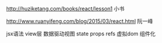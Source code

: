 http://huziketang.com/books/react/lesson1     小书

http://www.ruanyifeng.com/blog/2015/03/react.html   阮一峰


jsx语法
view层  数据驱动视图
state   props   refs
虚拟dom
组件化